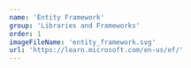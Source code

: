 ```yaml
---
name: 'Entity Framework'
group: 'Libraries and Frameworks'
order: 1
imageFileName: 'entity_framework.svg'
url: 'https://learn.microsoft.com/en-us/ef/'
---
```

